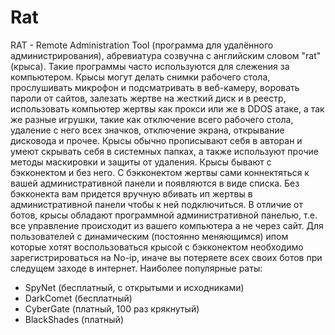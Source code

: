 # Rat
RAT - Remote Administration Tool (программа для удалённого администрирования), абревиатура созвучна с английским словом "rat" (крыса). Такие программы часто используются для слежения за компьютером. Крысы могут делать снимки рабочего стола, прослушивать микрофон и подсматривать в веб-камеру, воровать пароли от сайтов, залезать жертве на жесткий диск и в реестр, использовать компьютер жертвы как прокси или же в DDOS атаке, а так же разные игрушки, такие как отключение всего рабочего стола, удаление с него всех значков, отключение экрана, открывание дисковода и прочее. Крысы обычно прописывают себя в авторан и умеют скрывать себя в системных папках, а также используют прочие методы маскировки и защиты от удаления. Крысы бывают с бэкконектом и без него. С бэкконектом жертвы сами коннектяться к вашей административной панели и появляются в виде списка. Без бэкконекта вам придется вручную вбивать ип жертвы в административной панели чтобы к ней подключиться. В отличие от ботов, крысы обладают программной административной панелью, т.е. все управление происходит из вашего компьютера а не через сайт. Для пользователей с динамическим (постоянно меняющимся) ипом которые хотят воспользоваться крысой с бэкконектом необходимо зарегистрироваться на No-ip, иначе вы потеряете всех своих ботов при следущем заходе в интернет. 
Наиболее популярные раты:
 - SpyNet (бесплатный, с открытыми и исходниками) 
 - DarkComet (бесплатный) 
 - CyberGate (платный, 100 раз крякнутый) 
 - BlackShades (платный)
